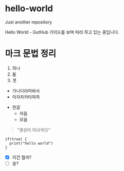 # hello-world
Just another repository


Hello World - GutHub 가이드를 보며 따라 하고 있는 중입니다.

# <h1> 마크 문법 정리

1. 하나
2. 둘
3. 셋

* 가나다라마바사
* 아자차카타파하


- 한글
  - 자음
  - 모음

> "경성이 이녀석😏"

```
if(true) {
  print("hello world")
}
```

- [X] 이건 뭘까?
- [ ] 응?
